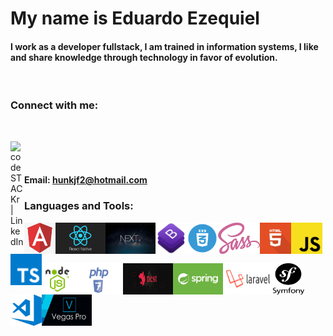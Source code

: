 # My name is Eduardo Ezequiel

#### I work as a developer fullstack, I am trained in information systems, I like and share knowledge through technology in favor of evolution.

<br>

### Connect with me: 

<br>

[<img align="left" alt="codeSTACKr | LinkedIn" width="22px" src="https://cdn.jsdelivr.net/npm/simple-icons@v3/icons/linkedin.svg" />][linkedin] <br><br>

#### Email: hunkjf2@hotmail.com

### Languages and Tools:

<img align="left" width="50px" height="50px" src="img/angular.png" />
<img align="left" width="80px" height="50px" src="img/reactjs.png" />
<img align="left" width="80px" height="50px" src="img/nextjs.jpg" />
<img align="left" width="50px" height="50px" src="img/bootstrap.png" />
<img align="left" width="50px" height="50px" src="img/css.png" />
<img align="left" height="50px" src="img/sass.png" />
<img align="left" width="50px" height="50px" src="img/html.png" />
<img align="left" width="50px" height="50px" src="img/js.png" />
<img align="left" width="50px" height="50px" src="img/ts.png" />

<br><br><br>

<img align="left" width="50px" height="50px" src="img/node.png" /> 
<img align="left" width="80px" height="50px" src="img/php.png" />
<img align="left" width="80px" height="50px" src="img/nest.jpeg" />
<img align="left" width="80px" height="50px" src="img/spring.jpg" />
<img align="left" width="80px" height="50px" src="img/laravel.png" />
<img align="left" width="50px" height="50px" src="img/symfony.png" />
<img align="left" width="50px" height="50px" src="img/vscode.png" />
<img align="left" width="80px" height="50px" src="img/vegas.png" />

<br><br><br>

[linkedin]: https://www.linkedin.com/in/eduardo-ezequiel-371a8b145/
